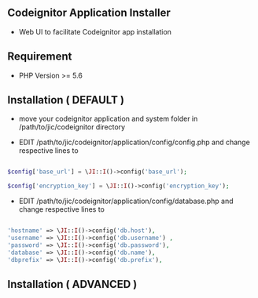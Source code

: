 ## Codeignitor Application Installer
 - Web UI to facilitate Codeignitor app installation

## Requirement
- PHP Version >= 5.6

## Installation ( DEFAULT )


 - move your codeignitor application and system folder in /path/to/jic/codeignitor directory

 - EDIT /path/to/jic/codeignitor/application/config/config.php and change respective lines to

```php

$config['base_url'] = \JI::I()->config('base_url');

$config['encryption_key'] = \JI::I()->config('encryption_key');

```

- EDIT /path/to/jic/codeignitor/application/config/database.php and change respective lines to

```php

'hostname' => \JI::I()->config('db.host'),
'username' => \JI::I()->config('db.username') ,
'password' => \JI::I()->config('db.password'),
'database' => \JI::I()->config('db.name'),
'dbprefix' => \JI::I()->config('db.prefix'),

```

## Installation ( ADVANCED )
